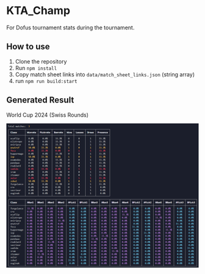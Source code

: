# KTA_Champ

For Dofus tournament stats during the tournament.

## How to use

1. Clone the repository
2. Run `npm install`
3. Copy match sheet links into `data/match_sheet_links.json` (string array)
4. run `npm run build:start`

## Generated Result

World Cup 2024 (Swiss Rounds)

![image](tables.png)
